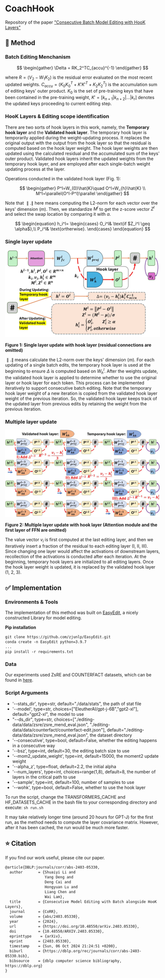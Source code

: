 # CoachHook
Repository of the paper ["Consecutive Batch Model Editing with HooK Layers"](https://arxiv.org/abs/2403.05330)


## 🚀 Method

### Batch Editing Menchanism

$$
\begin{gather}
\Delta = RK_2^TC_{accu}^{-1}
\end{gather}
$$

where $R=(V_2-W_1K_2)$ is the residual error evaluated on the most recent updated weights. $C_{accu}=(K_0K_0^T + K'K'^T + K_2K_2^T)$ is the accumulation sum of editing keys' outer product. $K_0$ is the set of pre-training keys that have been contained in the pre-training weight, $K'=[k_{n+1}|k_{n+2}|...|k_r]$ denotes the updated keys proceeding to current editing step.


### HooK Layers & Editing scope identification
 There are two sorts of hook layers in this work, namely, the **Temporary hook layer** and the **Validated hook layer**. The temporary hook layer is temporarily applied during the weight-updating process. It replaces the original output with the output from the hook layer so that the residual is computed based on the hook layer weight. The hook layer weights are then updated using the calculated residual and the accumulated sum of the keys' outer product. Validated hook layers inherit the updated weights from the temporary hook layer, and are employed after each single-batch weight updating process at the layer.


Operations conducted in the validated hook layer (Fig. 1):

$$
\begin{gather}
P^l=W_{0}\hat{K}\quad O^l=W_{h}\hat{K} \\ 
M^l=\parallel(O^l-P^l)\parallel 
\end{gather}
$$

Note that $\parallel . \parallel$ here means computing the L2-norm for each vector over the keys' dimension ($m$). Then, we standardize $M^l$ to get the z-score vector $Z^l$ and select the swap location by comparing it with $\alpha$.

$$
\begin{equation}
h_i^l=
    \begin{cases}
        O_i^l& \text{if  $Z_i^l \geq \alpha$},\\
        P_i^l& \text{ortherwise}.
    \end{cases}
\end{equation}
$$



### Single layer update
<!-- <figure>
    <img src="./Figures/single_layer_update.jpg"
         alt="single_layer_update">
    <figcaption>Figure 1: Single layer update with hook layer (residual connections are omitted)</figcaption>
</figure> -->

![single_layer_update](./Figures/single_layer_update.jpg)

**Figure 1: Single layer update with hook layer (residual connections are omitted)**

$\parallel . \parallel$ means calculate the L2-norm over the keys' dimension ($m$). For each updating of a single batch edits, the temporary hook layer is used at the beginning to ensure $\Delta$ is computed based on $W_{h}^l$. After the weights update, the validated hook layer is applied to determine whether to use the original layer or hook layer for each token. This process can be implemented iteratively to support consecutive batch editing. Note that the temporary hook layer weight of a new iteration is copied from the validated hook layer weight of the previous iteration. So, the validated hook layer keeps track of the updated layer from previous edits by retaining the weight from the previous iteration.



### Multiple layer update
<!-- <figure>
    <img src="./Figures/Multilayer_update.jpg"
         alt="Multilayer_update">
    <figcaption>Figure 2: Multiple layer update with hook layer (Attention module and the first layer of FFN are omitted)</figcaption>
</figure> -->

![Multilayer_update](./Figures/Multilayer_update.jpg)

**Figure 2: Multiple layer update with hook layer (Attention module and the first layer of FFN are omitted)**

The value vector $v_i$ is first computed at the last editing layer, and then we iteratively insert a fraction of the residual to each editing layer (I, II, III). Since changing one layer would affect the activations of downstream layers, recollection of the activations is conducted after each iteration. At the beginning, temporary hook layers are initialized to all editing layers. Once the hook layer weight is updated, it is replaced by the validated hook layer (1, 2, 3).



## ✅ Implementation

### Environments & Tools

The implementation of this method was built on [EasyEdit](https://github.com/zjunlp/EasyEdit/tree/main), a nicely constructed Library for model editing.

**Pip installation**
```
git clone https://github.com/zjunlp/EasyEdit.git
conda create -n EasyEdit python=3.9.7
...
pip install -r requirements.txt
```

### Data

Our experiments used ZsRE and COUNTERFACT datasets, which can be found in [here](https://drive.google.com/file/d/1WRo2SqqgNtZF11Vq0sF5nL_-bHi18Wi4/view).

### Script Arguments

- '--stats_dir', type=str, default="./data/stats", the path of stat file
- '--model', type=str, choices=["EleutherAI/gpt-j-6B","gpt2-xl"], default="gpt2-xl", the model to use
- "--ds_dir", type=str, choices=["./editing-data/data/zsre/zsre_mend_eval.json", "./editing-data/data/counterfact/counterfact-edit.json"], default="./editing-data/data/zsre/zsre_mend_eval.json", the dataset directory
- '--consecutive', type=bool, default=False, whether the editing happens in a consecutive way
- '--bsz', type=int, default=30, the editing batch size to use
- '--mom2_update_weight', type=int, default=15000, the moment2 update weight
- '--alpha_z', type=float, default=2.2, the initial alpha
- '--num_layers', type=int, choices=range(1,8), default=8, the number of layers in the critical path to use
- '--sample', type=int, default=100, number of samples to use
- '--wohk', type=bool, default=False, whether to use the hook layer


To run the script, change the TRANSFORMERS_CACHE and HF_DATASETS_CACHE in the bash file to your corresponding directory and execute:
`sh run.sh`

It may take relatively longer time (around 20 hours for GPT-J) for the first run, as the method needs to compute the layer covariance matrix. However, after it has been cached, the run would be much more faster.


## ⭐ Citation


If you find our work useful, please cite our paper.
```
@article{DBLP:journals/corr/abs-2403-05330,
  author       = {Shuaiyi Li and
                  Yang Deng and
                  Deng Cai and
                  Hongyuan Lu and
                  Liang Chen and
                  Wai Lam},
  title        = {Consecutive Model Editing with Batch alongside HooK Layers},
  journal      = {CoRR},
  volume       = {abs/2403.05330},
  year         = {2024},
  url          = {https://doi.org/10.48550/arXiv.2403.05330},
  doi          = {10.48550/ARXIV.2403.05330},
  eprinttype    = {arXiv},
  eprint       = {2403.05330},
  timestamp    = {Sun, 06 Oct 2024 21:24:51 +0200},
  biburl       = {https://dblp.org/rec/journals/corr/abs-2403-05330.bib},
  bibsource    = {dblp computer science bibliography, https://dblp.org}
}
```
